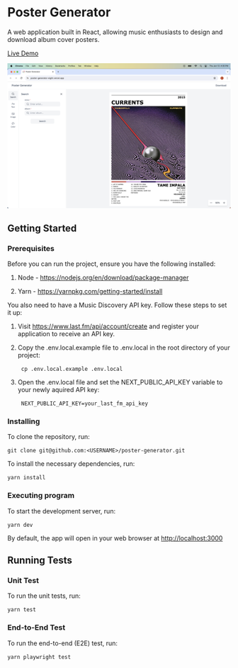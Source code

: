 # Poster Generator

A web application built in React, allowing music enthusiasts to design and download album cover posters.

[Live Demo](https://poster-generator-eight.vercel.app/)

<img src="assets/poster-generator-demo-image.png">

## Getting Started

### Prerequisites

Before you can run the project, ensure you have the following installed:

1. Node - https://nodejs.org/en/download/package-manager

2. Yarn - https://yarnpkg.com/getting-started/install

You also need to have a Music Discovery API key. Follow these steps to set it up:

1. Visit https://www.last.fm/api/account/create and register your application to receive an API key.

2. Copy the .env.local.example file to .env.local in the root directory of your project:

        cp .env.local.example .env.local

3. Open the .env.local file and set the NEXT_PUBLIC_API_KEY variable to your newly aquired API key:

        NEXT_PUBLIC_API_KEY=your_last_fm_api_key

### Installing

To clone the repository, run:

    git clone git@github.com:<USERNAME>/poster-generator.git

To install the necessary dependencies, run:

    yarn install
    
### Executing program

To start the development server, run: 

    yarn dev

By default, the app will open in your web browser at [http://localhost:3000](http://localhost:3000)

## Running Tests

### Unit Test

To run the unit tests, run:

    yarn test

### End-to-End Test

To run the end-to-end (E2E) test, run:

    yarn playwright test






